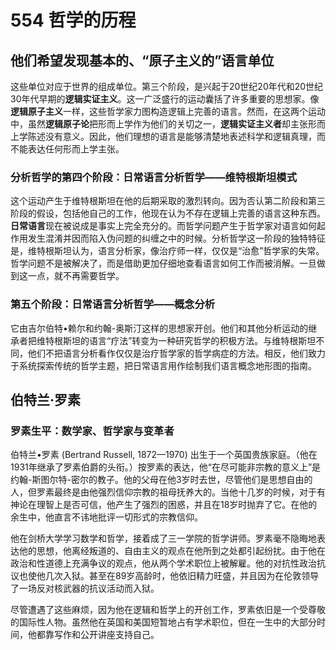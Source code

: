 # 554 哲学的历程

## 他们希望发现基本的、“原子主义的”语言单位

这些单位对应于世界的组成单位。第三个阶段，是兴起于20世纪20年代和20世纪30年代早期的**逻辑实证主义**。这一广泛盛行的运动囊括了许多重要的思想家。像**逻辑原子主义**一样，这些哲学家力图构造逻辑上完善的语言。然而，在这两个运动中，虽然**逻辑原子论**把形而上学作为他们的关切之一，**逻辑实证主义者**却主张形而上学陈述没有意义。因此，他们理想的语言是能够清楚地表述科学和逻辑真理，而不能表达任何形而上学主张。

### 分析哲学的第四个阶段：日常语言分析哲学——维特根斯坦模式

这个运动产生于维特根斯坦在他的后期采取的激烈转向。因为否认第二阶段和第三阶段的假设，包括他自己的工作，他现在认为不存在逻辑上完善的语言这种东西。**日常语言**现在被说成是事实上完全充分的。而哲学问题产生于哲学家对语言如何起作用发生混淆并因而陷入伪问题的纠缠之中的时候。分析哲学这一阶段的独特特征是，维特根斯坦认为，语言分析家，像治疗师一样，仅仅是“治愈”哲学家的失常。哲学问题不是被解决了，而是借助更加仔细地查看语言如何工作而被消解。一旦做到这一点，就不再需要哲学。

### 第五个阶段：日常语言分析哲学——概念分析

它由吉尔伯特•赖尔和约翰-奥斯汀这样的思想家开创。他们和其他分析运动的继承者把维特根斯坦的语言“疗法”转变为一种研究哲学的积极方法。与维特根斯坦不同，他们不把语言分析看作仅仅是治疗哲学家的哲学病症的方法。相反，他们致力于系统探索传统的哲学主题，把日常语言用作绘制我们语言概念地形图的指南。

## 伯特兰·罗素

### 罗素生平：数学家、哲学家与变革者

伯特兰•罗素 (Bertrand Russell, 1872—1970) 出生于一个英国贵族家庭。（他在1931年继承了罗素伯爵的头衔。）按罗素的表达，他“在尽可能非宗教的意义上”是约翰-斯图尔特-密尔的教子。他的父母在他3岁时去世，尽管他们是思想自由的人，但罗素最终是由他强烈信仰宗教的祖母抚养大的。当他十几岁的时候，对于有神论在理智上是否可信，他产生了强烈的困惑，并且在18岁时抛弃了它。在他的余生中，他直言不讳地批评一切形式的宗教信仰。

他在剑桥大学学习数学和哲学，接着成了三一学院的哲学讲师。罗素毫不隐晦地表达他的思想，他离经叛道的、自由主义的观点在他所到之处都引起纷扰。由于他在政治和性道德上充满争议的观点，他从两个学术职位上被解雇。他的对抗性政治抗议也使他几次入狱。甚至在89岁高龄时，他依旧精力旺盛，并且因为在伦敦领导了一场反对核武器的抗议活动而入狱。

尽管遭遇了这些麻烦，因为他在逻辑和哲学上的开创工作，罗素依旧是一个受尊敬的国际性人物。虽然他在英国和美国短暂地占有学术职位，但在一生中的大部分时间，他都靠写作和公开讲座支持自己。